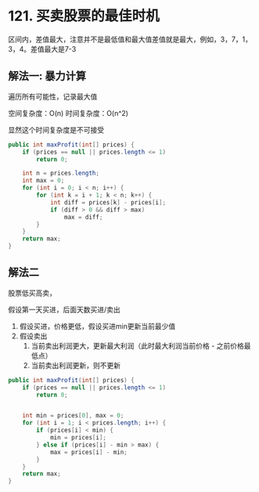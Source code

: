 # 121. 买卖股票的最佳时机

区间内，差值最大，注意并不是最低值和最大值差值就是最大，例如，3，7，1，3，4。差值最大是7-3


## 解法一: 暴力计算

遍历所有可能性，记录最大值

空间复杂度：O(n)
时间复杂度：O(n^2)

显然这个时间复杂度是不可接受

```java
public int maxProfit(int[] prices) {
    if (prices == null || prices.length <= 1)
        return 0;

    int n = prices.length;
    int max = 0;
    for (int i = 0; i < n; i++) {
        for (int k = i + 1; k < n; k++) {
            int diff = prices[k] - prices[i];
            if (diff > 0 && diff > max)
                max = diff;
        }
    }
    return max;
}
```

## 解法二

股票低买高卖，

假设第一天买进，后面天数买进/卖出

1. 假设买进，价格更低，假设买进min更新当前最少值
2. 假设卖出
    1. 当前卖出利润更大，更新最大利润（此时最大利润当前价格 - 之前价格最低点）
    2. 当前卖出利润更新，则不更新


```java
public int maxProfit(int[] prices) {
    if (prices == null || prices.length <= 1)
        return 0;


    int min = prices[0], max = 0;
    for (int i = 1; i < prices.length; i++) {
        if (prices[i] < min) {
            min = prices[i];
        } else if (prices[i] - min > max) {
            max = prices[i] - min;
        }
    }
    return max;
}
```